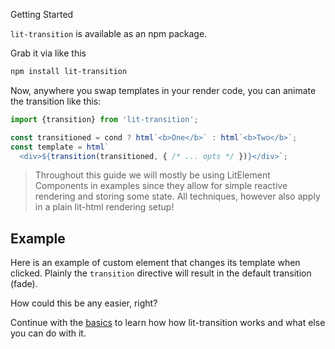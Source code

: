 Getting Started

```lit-transition``` is available as an npm package.

Grab it via like this

```bash
npm install lit-transition
```

Now, anywhere you swap templates in your render code,
you can animate the transition like this:

```javascript
import {transition} from 'lit-transition';

const transitioned = cond ? html`<b>One</b>` : html`<b>Two</b>`;
const template = html`
  <div>${transition(transitioned, { /* ... opts */ })}</div>`;
```

> Throughout this guide we will mostly be using LitElement
> Components in examples since they allow for simple reactive rendering
> and storing some state. All techniques, however also apply
> in a plain lit-html rendering setup!

## Example
Here is an example of custom element that changes
its template when clicked.
Plainly the `transition` directive will 
result in the default transition (fade).

<script>
import {LitElement, html} from 'lit-element';
import {transition} from 'lit-transition';

export class Comp extends LitElement {
  // a prop that we toggle and what will trigger redraw
  static get properties() { return { a: Boolean } }

  // swapped template is transitioned automatically
  get swapped() {
    return transition( // <- this is all!
      this.a ? html`<h2>Cool stuff!</h2>` 
             : html`<h2>Click me</h2>`
    );
  }
  
  render() {
    return html`<center @click=${() => this.a = !this.a}>
      ${this.swapped}
    </center>`
  } 
}
</script>

How could this be any easier, right?

Continue with the [basics](/basics) to learn how 
how lit-transition works and what else you can do with it.
